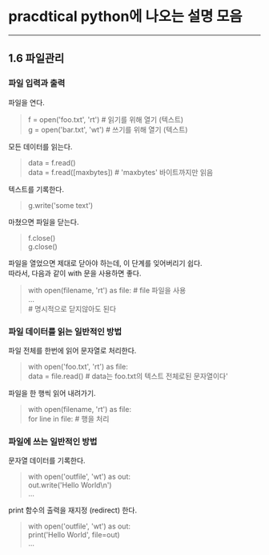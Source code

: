 # pracdtical python에 나오는 설명 모음 

___________________________________________________________
## 1.6 파일관리

### 파일 입력과 출력

파일을 연다.
>f = open('foo.txt', 'rt') # 읽기를 위해 열기 (텍스트)  
>g = open('bar.txt', 'wt') # 쓰기를 위해 열기 (텍스트)

모든 데이터를 읽는다.
>data = f.read()  
>data = f.read([maxbytes]) # 'maxbytes' 바이트까지만 읽음

텍스트를 기록한다.
>g.write('some text')

마쳤으면 파일을 닫는다.
>f.close()  
>g.close()  

파일을 열었으면 제대로 닫아야 하는데, 이 단계를 잊어버리기 쉽다.  
따라서, 다음과 같이 with 문을 사용하면 좋다.
>with open(filename, 'rt') as file:  # file 파일을 사용  
>...  
    # 명시적으로 닫지않아도 된다  

### 파일 데이터를 읽는 일반적인 방법

파일 전체를 한번에 읽어 문자열로 처리한다.  
>with open('foo.txt', 'rt') as file:  
>data = file.read()  # data는 foo.txt의 텍스트 전체로된 문자열이다'

파일을 한 행씩 읽어 내려가기.  
>with open(filename, 'rt') as file:  
>for line in file:  # 행을 처리

### 파일에 쓰는 일반적인 방법

문자열 데이터를 기록한다.  
>with open('outfile', 'wt') as out:  
>out.write('Hello World\n')  
>...

print 함수의 출력을 재지정 (redirect) 한다.  
>with open('outfile', 'wt') as out:  
>print('Hello World', file=out)  
>...

